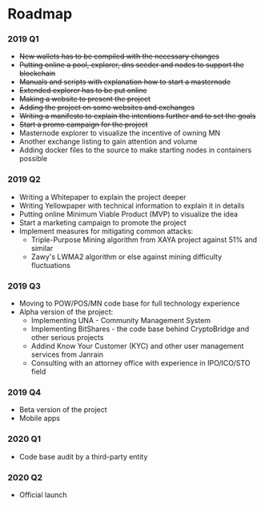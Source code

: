 # Roadmap 

### 2019 Q1
- ~~New wallets has to be compiled with the necessary changes~~
- ~~Putting online a pool, explorer, dns seeder and nodes to support the blockchain~~
- ~~Manuals and scripts with explanation how to start a masternode~~
- ~~Extended explorer has to be put online~~
- ~~Making a website to present the project~~
- ~~Adding the project on some websites and exchanges~~
- ~~Writing a manifesto to explain the intentions further and to set the goals~~
- ~~Start a promo campaign for the project~~
- Masternode explorer to visualize the incentive of owning MN 
- Another exchange listing to gain attention and volume
- Adding docker files to the source to make starting nodes in containers possible

### 2019 Q2
- Writing a Whitepaper to explain the project deeper
- Writing Yellowpaper with technical information to explain it in details
- Putting online Minimum Viable Product (MVP) to visualize the idea
- Start a marketing campaign to promote the project
- Implement measures for mitigating common attacks:
  * Triple-Purpose Mining algorithm from XAYA project against 51% and similar
  * Zawy's LWMA2 algorithm or else against mining difficulty fluctuations

### 2019 Q3
- Moving to POW/POS/MN code base for full technology experience
- Alpha version of the project:
  * Implementing UNA - Community Management System
  * Implementing BitShares - the code base behind CryptoBridge and other serious projects 
  * Addind Know Your Customer (KYC) and other user management services from Janrain
  * Consulting with an attorney office with experience in IPO/ICO/STO field

### 2019 Q4
- Beta version of the project
- Mobile apps

### 2020 Q1
- Code base audit by a third-party entity

### 2020 Q2 
- Official launch 
